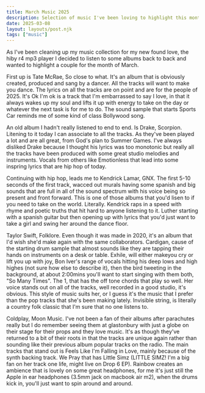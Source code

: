 ```yaml
---
title: March Music 2025
description: Selection of music I've been loving to highlight this month
date: 2025-03-08
layout: layouts/post.njk
tags: ["music"]
---
```


As I've been cleaning up my music collection for my new found love, the hiby r4 mp3 player I decided to listen to some albums back to back and wanted to highlight a couple for the month of March.

First up is Tate McRae, So close to what. It's an album that is obviously created, produced and sang by a dancer. All the tracks will want to make you dance. The lyrics on all the tracks are on point and are for the people of 2025. It's Ok I'm ok is a track that I'm embarrassed to say I love, in that it always wakes up my soul and lifts it up with energy to take on the day or whatever the next task is for me to do. The sound sample that starts Sports Car reminds me of some kind of class Bollywood song.

An old album I hadn't really listened to end to end. Is Drake, Scorpion. Litening to it today I can associate to all the tracks. As they've been played a lot and are all great, from God's plan to Summer Games. I've always disliked Drake because I thought his lyrics was too monotonic but really all the tracks have been produced with some great studio melodies and instruments. Vocals from others like Emotionless that lead into some inspring lyrics that are hip hop of today.

Continuing with hip hop, leads me to Kendrick Lamar, GNX. The first 5-10 seconds of the first track, wacced out murals having some spanish and big sounds that are full in all of the sound spectrum with his voice being so present and front forward. This is one of those albums that you'd lisen to if you need to take on the world. Literally. Kendrick raps in a speed with rhyme and poetic truths that hit hard to anyone listening to it. Luther starting with a spanish guitar but then opening up with lyrics that you'd just want to take a girl and swing her around the dance floor.

Taylor Swift, Folklore. Even though it was made in 2020, it's an album that I'd wish she'd make again with the same collaborators. Cardigan, cause of the starting drum sample that almost sounds like they are tapping their hands on instruments on a desk or table.  Exhile, will either makeyou cry or lift you up with joy, Bon Iver's range of vocals hitting his deep lows and high highes (not sure how else to describe it), then the bird tweeting in the background, at about 2:00mins you'll want to start singing with them both, "So Many Times". The 1, that has the off tone chords that play so well. Her voice stands out on all of the tracks, well recorded in a good studio, it's obvious. This style of music suits her, or I guess it's the music that I prefer than the pop tracks that she's been making lately. Invisible string, is literally a country folk classic that I'm sure that no one listens to.

Coldplay, Moon Music. I've not been a fan of their albums after parachutes really but I do remember seeing them at glastonbury with just a globe on their stage for their props and they love music. It's as though they've returned to a bit of their roots in that the tracks are unique again rather than sounding like their previous album popular tracks on the radio. The main tracks that stand out is Feels Like I'm Falling in Love, mainly because of the synth backing track. We Pray that has Little Simz (LITTLE SIMZ! I'm a big fan on her track one life, might live on Drop 6 EP). Rainbow creates an ambience that is lovely on some great headphones, for me it's just still the Apple in ear headphones (3.5mm jack on macbook air m2), when the drums kick in, you'll just want to spin around and around.
